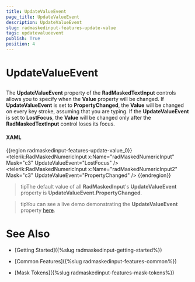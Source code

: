 ```yaml
---
title: UpdateValueEvent
page_title: UpdateValueEvent
description: UpdateValueEvent
slug: radmaskedinput-features-update-value
tags: updatevalueevent
publish: True
position: 4
---
```


# UpdateValueEvent



## 

The __UpdateValueEvent__ property of the __RadMaskedTextInput__ controls allows you to specify when the __Value__ property will be changed. If __UpdateValueEvent__ is set to __PropertyChanged__, the __Value__ will be changed on every key stroke, assuming that you are typing. If the __UpdateValueEvent__ is set to __LostFocus__, the __Value__ will be changed only after the __RadMaskedTextInput__ control loses its focus.

#### __XAML__

{{region radmaskedinput-features-update-value_0}}
	<!--  Setting UpdateValueEvent to LostFocus  -->
	        <telerik:RadMaskedNumericInput x:Name="radMaskedNumericInput" 
	                                Mask="c3"
	                                UpdateValueEvent="LostFocus" />
	<!--  Setting UpdateValueEvent to PropertyChanged  -->
	        <telerik:RadMaskedNumericInput x:Name="radMaskedNumericInput2" 
	                                Mask="c3"
	                                UpdateValueEvent="PropertyChanged" />
	{{endregion}}



>tipThe default value of all __RadMaskedInput__'s __UpdateValueEvent__ property is __UpdateValueEvent.PropertyChanged__.



>tipYou can see a live demo demonstrating the __UpdateValueEvent__ property [here](http://demos.telerik.com/silverlight/#MaskedInput/MaskedNumericInput).

# See Also

 * [Getting Started]({%slug radmaskedinput-getting-started%})

 * [Common Features]({%slug radmaskedinput-features-common%})

 * [Mask Tokens]({%slug radmaskedinput-features-mask-tokens%})
